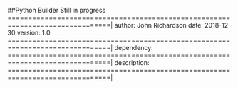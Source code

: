 ##Python Builder
Still in progress
===============================================================================|
author: John Richardson
date: 2018-12-30
version: 1.0
===============================================================================|
dependency:
===============================================================================|
description:
===============================================================================|
